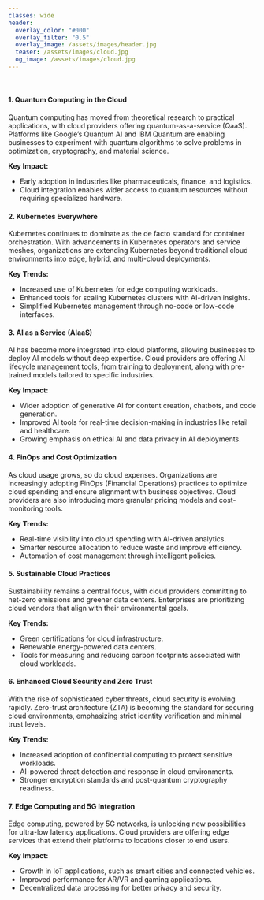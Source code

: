 ```yaml
---
classes: wide
header:
  overlay_color: "#000"
  overlay_filter: "0.5"
  overlay_image: /assets/images/header.jpg
  teaser: /assets/images/cloud.jpg
  og_image: /assets/images/cloud.jpg
---
```



<br />

#### 1. Quantum Computing in the Cloud  
Quantum computing has moved from theoretical research to practical applications, with cloud providers offering quantum-as-a-service (QaaS). Platforms like Google’s Quantum AI and IBM Quantum are enabling businesses to experiment with quantum algorithms to solve problems in optimization, cryptography, and material science.  

**Key Impact:**  
- Early adoption in industries like pharmaceuticals, finance, and logistics.  
- Cloud integration enables wider access to quantum resources without requiring specialized hardware.  

#### 2. Kubernetes Everywhere  
Kubernetes continues to dominate as the de facto standard for container orchestration. With advancements in Kubernetes operators and service meshes, organizations are extending Kubernetes beyond traditional cloud environments into edge, hybrid, and multi-cloud deployments.  

**Key Trends:**  
- Increased use of Kubernetes for edge computing workloads.  
- Enhanced tools for scaling Kubernetes clusters with AI-driven insights.  
- Simplified Kubernetes management through no-code or low-code interfaces.  

#### 3. AI as a Service (AIaaS)  
AI has become more integrated into cloud platforms, allowing businesses to deploy AI models without deep expertise. Cloud providers are offering AI lifecycle management tools, from training to deployment, along with pre-trained models tailored to specific industries.  

**Key Impact:**  
- Wider adoption of generative AI for content creation, chatbots, and code generation.  
- Improved AI tools for real-time decision-making in industries like retail and healthcare.  
- Growing emphasis on ethical AI and data privacy in AI deployments.  

#### 4. FinOps and Cost Optimization  
As cloud usage grows, so do cloud expenses. Organizations are increasingly adopting FinOps (Financial Operations) practices to optimize cloud spending and ensure alignment with business objectives. Cloud providers are also introducing more granular pricing models and cost-monitoring tools.  

**Key Trends:**  
- Real-time visibility into cloud spending with AI-driven analytics.  
- Smarter resource allocation to reduce waste and improve efficiency.  
- Automation of cost management through intelligent policies.  

#### 5. Sustainable Cloud Practices  
Sustainability remains a central focus, with cloud providers committing to net-zero emissions and greener data centers. Enterprises are prioritizing cloud vendors that align with their environmental goals.  

**Key Trends:**  
- Green certifications for cloud infrastructure.  
- Renewable energy-powered data centers.  
- Tools for measuring and reducing carbon footprints associated with cloud workloads.  

#### 6. Enhanced Cloud Security and Zero Trust  
With the rise of sophisticated cyber threats, cloud security is evolving rapidly. Zero-trust architecture (ZTA) is becoming the standard for securing cloud environments, emphasizing strict identity verification and minimal trust levels.  

**Key Trends:**  
- Increased adoption of confidential computing to protect sensitive workloads.  
- AI-powered threat detection and response in cloud environments.  
- Stronger encryption standards and post-quantum cryptography readiness.  

#### 7. Edge Computing and 5G Integration  
Edge computing, powered by 5G networks, is unlocking new possibilities for ultra-low latency applications. Cloud providers are offering edge services that extend their platforms to locations closer to end users.  

**Key Impact:**  
- Growth in IoT applications, such as smart cities and connected vehicles.  
- Improved performance for AR/VR and gaming applications.  
- Decentralized data processing for better privacy and security.